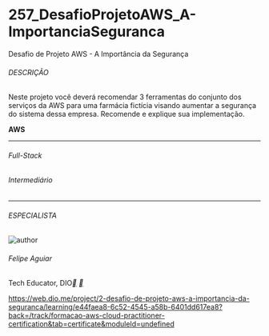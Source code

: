# 257_DesafioProjetoAWS_A-ImportanciaSeguranca
Desafio de Projeto AWS - A Importância da Segurança



###### DESCRIÇÃO

Neste projeto você deverá recomendar 3 ferramentas do conjunto dos serviços da AWS para uma farmácia fictícia visando aumentar a segurança do sistema dessa empresa. Recomende e explique sua implementação.

**AWS**

------

###### Full-Stack

###### Intermediário

------

###### ESPECIALISTA

![author](https://hermes.dio.me/users/author/photos/e0aa7c57-89e3-41ff-a60b-09dc7a9bc6e9.png)

###### Felipe Aguiar

Tech Educator, DIO[**](https://www.linkedin.com/in/felipe-aguiar-047/) [**](https://github.com/felipeAguiarCode)





https://web.dio.me/project/2-desafio-de-projeto-aws-a-importancia-da-seguranca/learning/e44faea8-6c52-4545-a58b-6401dd617ea8?back=/track/formacao-aws-cloud-practitioner-certification&tab=certificate&moduleId=undefined
